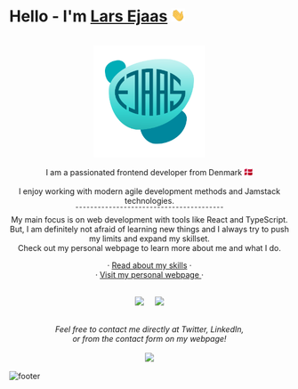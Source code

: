 # Hello - I'm [Lars Ejaas](https://github.com/LarsEjaas) <img src="Hi.gif" width="25px">

<!-- PROJECT LOGO -->
<br />
<div align="center">
  <a href="https://larsEjaas.com/en/">
    <img src="logo.png" alt="Ejaas Logo" width="200" height="200">
  </a>
</div>

<p align="center">
I am a passionated frontend developer from Denmark <img src="DK.png" alt="Ejaas Logo" width="16" height="16"><br><br>
I enjoy working with modern agile development methods and Jamstack technologies.<br> 
¯¯¯¯¯¯¯¯¯¯¯¯¯¯¯¯¯¯¯¯¯¯¯¯¯¯¯¯¯¯¯¯¯¯¯¯¯¯¯¯
<br>
 My main focus is on web development with tools like React and TypeScript.<br> 
 But, I am definitely not afraid of learning new things and I always try to push my limits and expand my skillset.
<br>
Check out my personal webpage to learn more about me and what I do.
<br>
</p>

<div align="center">
  · <a href="https://larsejaas.com/en/kompetencer/">Read about my skills</a>
 · 
<br>
· <a href="https://larsejaas.com/en/">Visit my personal webpage </a> ·
</div>
<br>
 <p align="center">
 <a href="https://twitter.com/intent/follow?original_referer=https%3A%2F%2Fpublish.twitter.com%2F&ref_src=twsrc%5Etfw%7Ctwcamp%5Ebuttonembed%7Ctwterm%5Efollow%7Ctwgr%5ELarsEjaas&screen_name=LarsEjaas"><img src="https://img.shields.io/twitter/follow/LarsEjaas?style=social" /></a>&nbsp;&nbsp;&nbsp;&nbsp;
   <a href="https://www.linkedin.com/in/lars-ejaas/"><img src="https://img.shields.io/badge/-Lars%20Ejaas-blue?style=flat-square&logo=Linkedin&logoColor=white&link=hhttps://www.linkedin.com/in/larsejaas/" /></a>
<br>
<br>
<p align="center">
 <i>Feel free to contact me directly at Twitter, LinkedIn,<br> 
 or from the contact form on my webpage!</i>
 <br>
 <br>
<img src="https://visitor-badge.laobi.icu/badge?page_id=LarsEjaas"/>       
</p>

![footer](https://user-images.githubusercontent.com/45132430/153684104-295a888f-3ffc-4099-8cf7-394c07214367.svg)
<br>

</p>
